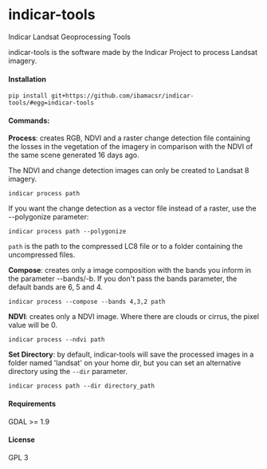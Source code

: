 indicar-tools
=============

Indicar Landsat Geoprocessing Tools

indicar-tools is the software made by the Indicar Project to process Landsat imagery.

#### Installation

    pip install git+https://github.com/ibamacsr/indicar-tools/#egg=indicar-tools

#### Commands:

**Process**: creates RGB, NDVI and a raster change detection file containing the losses in the vegetation of the imagery in comparison with the NDVI of the same scene generated 16 days ago.

The NDVI and change detection images can only be created to Landsat 8 imagery.

    indicar process path

If you want the change detection as a vector file instead of a raster, use the --polygonize parameter:

    indicar process path --polygonize

`path` is the path to the compressed LC8 file or to a folder containing the uncompressed files.

**Compose**: creates only a image composition with the bands you inform in the parameter --bands/-b. If you don't pass the bands parameter, the default bands are 6, 5 and 4.

    indicar process --compose --bands 4,3,2 path

**NDVI**: creates only a NDVI image. Where there are clouds or cirrus, the pixel value will be 0.

    indicar process --ndvi path

**Set Directory**: by default, indicar-tools will save the processed images in a folder named 'landsat' on your home dir, but you can set an alternative directory using the `--dir` parameter.

    indicar process path --dir directory_path

#### Requirements

GDAL >= 1.9


#### License

GPL 3
